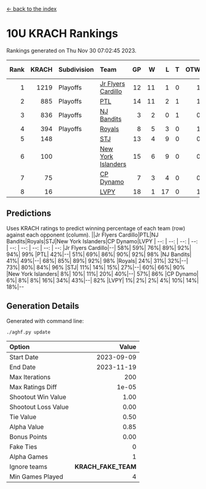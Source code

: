 [<- back to the index](readme.md)
# 10U KRACH Rankings
Rankings generated on Thu Nov 30 07:02:45 2023.

Rank|KRACH|Subdivision|Team|GP|W|L|T|OTW|OTL|SoS|Exp Wins|Win Diff
---:|---:|:---|:---|---:|---:|---:|---:|---:|---:|---:|---:|---:
1|1219|Playoffs|[Jr Flyers Cardillo](https://gamesheetstats.com/seasons/3663/teams/140794/schedule)|12|11|1|0|1|0|129|11.9|0.0
2|885|Playoffs|[PTL](https://gamesheetstats.com/seasons/3663/teams/140791/schedule)|14|11|2|1|1|1|498|12.3|-0.0
3|836|Playoffs|[NJ Bandits](https://gamesheetstats.com/seasons/3663/teams/140807/schedule)|3|2|0|1|0|0|252|3.3|-0.0
4|394|Playoffs|[Royals](https://gamesheetstats.com/seasons/3663/teams/140796/schedule)|8|5|3|0|1|0|421|5.9|0.0
5|148||[STJ](https://gamesheetstats.com/seasons/3663/teams/140792/schedule)|13|4|9|0|0|1|664|4.9|0.0
6|100||[New York Islanders](https://gamesheetstats.com/seasons/3663/teams/140793/schedule)|15|6|9|0|0|1|448|6.9|0.0
7|75||[CP Dynamo](https://gamesheetstats.com/seasons/3663/teams/140795/schedule)|7|3|4|0|0|1|293|3.9|0.0
8|16||[LVPY](https://gamesheetstats.com/seasons/3663/teams/140790/schedule)|18|1|17|0|1|0|509|1.9|0.0

## Predictions
Uses KRACH ratings to predict winning percentage of each team (row) against each opponent (column).
||Jr Flyers Cardillo|PTL|NJ Bandits|Royals|STJ|New York Islanders|CP Dynamo|LVPY
| --: | --: | --: | --: | --: | --: | --: | --: | --: 
|Jr Flyers Cardillo|--| 58%| 59%| 76%| 89%| 92%| 94%| 99%
|PTL| 42%|--| 51%| 69%| 86%| 90%| 92%| 98%
|NJ Bandits| 41%| 49%|--| 68%| 85%| 89%| 92%| 98%
|Royals| 24%| 31%| 32%|--| 73%| 80%| 84%| 96%
|STJ| 11%| 14%| 15%| 27%|--| 60%| 66%| 90%
|New York Islanders|  8%| 10%| 11%| 20%| 40%|--| 57%| 86%
|CP Dynamo|  6%|  8%|  8%| 16%| 34%| 43%|--| 82%
|LVPY|  1%|  2%|  2%|  4%| 10%| 14%| 18%|--

## Generation Details

Generated with command line:
```
./aghf.py update
```

| Option | Value |
| :----- | ----: |
| Start Date | 2023-09-09 |
| End Date | 2023-11-19 |
| Max Iterations | 200 |
| Max Ratings Diff | 1e-05 |
| Shootout Win Value | 1.00 |
| Shootout Loss Value | 0.00 |
| Tie Value | 0.50 |
| Alpha Value | 0.85 |
| Bonus Points | 0.00 |
| Fake Ties | 0 |
| Alpha Games | 1 |
| Ignore teams | __KRACH_FAKE_TEAM__ |
| Min Games Played | 4 |

